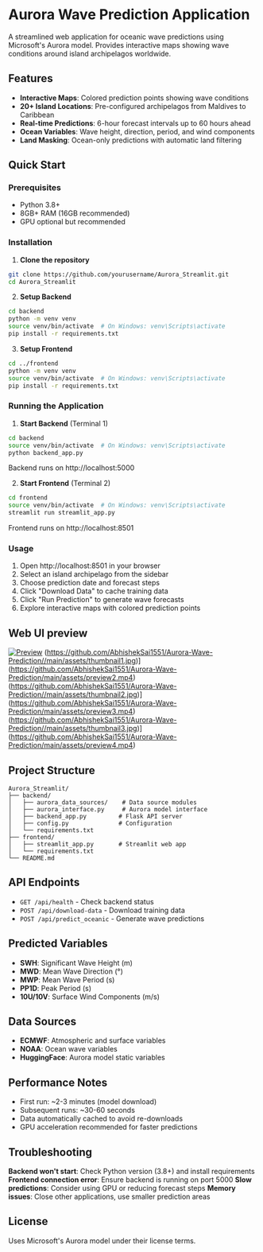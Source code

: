 # Aurora Wave Prediction Application

A streamlined web application for oceanic wave predictions using Microsoft's Aurora model. Provides interactive maps showing wave conditions around island archipelagos worldwide.

## Features

- **Interactive Maps**: Colored prediction points showing wave conditions
- **20+ Island Locations**: Pre-configured archipelagos from Maldives to Caribbean
- **Real-time Predictions**: 6-hour forecast intervals up to 60 hours ahead
- **Ocean Variables**: Wave height, direction, period, and wind components
- **Land Masking**: Ocean-only predictions with automatic land filtering

## Quick Start

### Prerequisites
- Python 3.8+
- 8GB+ RAM (16GB recommended)
- GPU optional but recommended

### Installation

1. **Clone the repository**
```bash
git clone https://github.com/yourusername/Aurora_Streamlit.git
cd Aurora_Streamlit
```

2. **Setup Backend**
```bash
cd backend
python -m venv venv
source venv/bin/activate  # On Windows: venv\Scripts\activate
pip install -r requirements.txt
```

3. **Setup Frontend**
```bash
cd ../frontend
python -m venv venv
source venv/bin/activate  # On Windows: venv\Scripts\activate
pip install -r requirements.txt
```

### Running the Application

1. **Start Backend** (Terminal 1)
```bash
cd backend
source venv/bin/activate  # On Windows: venv\Scripts\activate
python backend_app.py
```
Backend runs on http://localhost:5000

2. **Start Frontend** (Terminal 2)
```bash
cd frontend
source venv/bin/activate  # On Windows: venv\Scripts\activate
streamlit run streamlit_app.py
```
Frontend runs on http://localhost:8501

### Usage

1. Open http://localhost:8501 in your browser
2. Select an island archipelago from the sidebar
3. Choose prediction date and forecast steps
4. Click "Download Data" to cache training data
5. Click "Run Prediction" to generate wave forecasts
6. Explore interactive maps with colored prediction points

## Web UI preview
[![Preview](https://raw.githubusercontent.com/AbhishekSai1551/Aurora-Wave-Prediction/main/assets/thumbnail1.jpg)](https://raw.githubusercontent.com/AbhishekSai1551/Aurora-Wave-Prediction/main/assets/preview1.mp4)
(https://github.com/AbhishekSai1551/Aurora-Wave-Prediction//main/assets/thumbnail1.jpg)](https://github.com/AbhishekSai1551/Aurora-Wave-Prediction/main/assets/preview2.mp4)
(https://github.com/AbhishekSai1551/Aurora-Wave-Prediction//main/assets/thumbnail2.jpg)](https://github.com/AbhishekSai1551/Aurora-Wave-Prediction/main/assets/preview3.mp4)
(https://github.com/AbhishekSai1551/Aurora-Wave-Prediction//main/assets/thumbnail3.jpg)](https://github.com/AbhishekSai1551/Aurora-Wave-Prediction/main/assets/preview4.mp4)


## Project Structure

```
Aurora_Streamlit/
├── backend/
│   ├── aurora_data_sources/    # Data source modules
│   ├── aurora_interface.py     # Aurora model interface
│   ├── backend_app.py         # Flask API server
│   ├── config.py              # Configuration
│   └── requirements.txt
├── frontend/
│   ├── streamlit_app.py       # Streamlit web app
│   └── requirements.txt
└── README.md
```

## API Endpoints

- `GET /api/health` - Check backend status
- `POST /api/download-data` - Download training data
- `POST /api/predict_oceanic` - Generate wave predictions

## Predicted Variables

- **SWH**: Significant Wave Height (m)
- **MWD**: Mean Wave Direction (°)
- **MWP**: Mean Wave Period (s)
- **PP1D**: Peak Period (s)
- **10U/10V**: Surface Wind Components (m/s)

## Data Sources

- **ECMWF**: Atmospheric and surface variables
- **NOAA**: Ocean wave variables
- **HuggingFace**: Aurora model static variables

## Performance Notes

- First run: ~2-3 minutes (model download)
- Subsequent runs: ~30-60 seconds
- Data automatically cached to avoid re-downloads
- GPU acceleration recommended for faster predictions

## Troubleshooting

**Backend won't start**: Check Python version (3.8+) and install requirements
**Frontend connection error**: Ensure backend is running on port 5000
**Slow predictions**: Consider using GPU or reducing forecast steps
**Memory issues**: Close other applications, use smaller prediction areas

## License

Uses Microsoft's Aurora model under their license terms.
